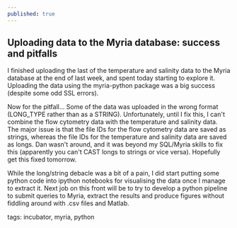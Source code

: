 ```yaml
---
published: true
---
```


## Uploading data to the Myria database: success and pitfalls

I finished uploading the last of the temperature and salinity data to the Myria database at the end of last week, and spent today starting to explore it. Uploading the data using the myria-python package was a big success (despite some odd SSL errors). 

Now for the pitfall... Some of the data was uploaded in the wrong format (LONG_TYPE rather than as a STRING). Unfortunately, until I fix this, I can't combine the flow cytometry data with the temperature and salinity data. The major issue is that the file IDs for the flow cytometry data are saved as strings, whereas the file IDs for the temperature and salinity data are saved as longs. Dan wasn't around, and it was beyond my SQL/Myria skills to fix this (apparently you can't CAST longs to strings or vice versa). Hopefully get this fixed tomorrow.

While the long/string debacle was a bit of a pain, I did start putting some python code into ipython notebooks for visualising the data once I manage to extract it. Next job on this front will be to try to develop a python pipeline to submit queries to Myria, extract the results and produce figures without fiddling around with .csv files and Matlab.

tags: incubator, myria, python